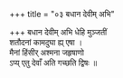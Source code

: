 +++
title = "०३ बधान देवीम् अभि"

+++
बधान देवीम् अभि धेहि मुञ्जतीं  
शतौदनां कामदुघा ह्य् एषा ।  
मैनां हिंसीर् अश्मना जहृषाणो  
ऽप्य् एतु देवाँ अति गच्छति द्विषः ॥